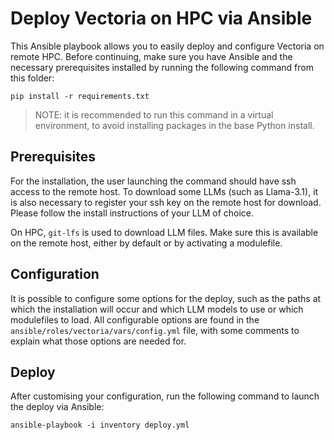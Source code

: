# Deploy Vectoria on HPC via Ansible

This Ansible playbook allows you to easily deploy and configure Vectoria on remote HPC. Before continuing, make sure you have Ansible and the necessary prerequisites installed by running the following command from this folder:

```shell
pip install -r requirements.txt
```

>NOTE: it is recommended to run this command in a virtual environment, to avoid installing packages in the base Python install.

## Prerequisites

For the installation, the user launching the command should have ssh access to the remote host. To download some LLMs (such as Llama-3.1), it is also necessary to register your ssh key on the remote host for download. Please follow the install instructions of your LLM of choice.

On HPC, `git-lfs` is used to download LLM files. Make sure this is available on the remote host, either by default or by activating a modulefile.

## Configuration

It is possible to configure some options for the deploy, such as the paths at which the installation will occur and which LLM models to use or which modulefiles to load. All configurable options are found in the `ansible/roles/vectoria/vars/config.yml` file, with some comments to explain what those options are needed for.

## Deploy

After customising your configuration, run the following command to launch the deploy via Ansible:

```shell
ansible-playbook -i inventory deploy.yml
```

